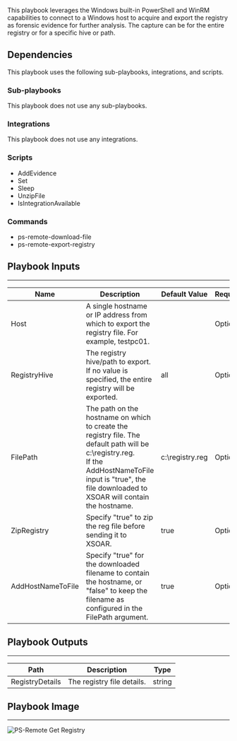 This playbook leverages the Windows built-in PowerShell and WinRM capabilities to connect to a Windows host to acquire and export the registry as forensic evidence for further analysis. The capture can be for the entire registry or for a specific hive or path.

## Dependencies
This playbook uses the following sub-playbooks, integrations, and scripts.

### Sub-playbooks
This playbook does not use any sub-playbooks.

### Integrations
This playbook does not use any integrations.

### Scripts
* AddEvidence
* Set
* Sleep
* UnzipFile
* IsIntegrationAvailable

### Commands
* ps-remote-download-file
* ps-remote-export-registry

## Playbook Inputs
---

| **Name** | **Description** | **Default Value** | **Required** |
| --- | --- | --- | --- |
| Host | A single hostname or IP address from which to export the registry file. For example, testpc01. |  | Optional |
| RegistryHive | The registry hive/path to export. If no value is specified, the entire registry will be exported. | all | Optional |
| FilePath | The path on the hostname on which to create the registry file. The default path will be c:\\registry.reg.<br/>If the AddHostNameToFile input is "true", the file downloaded to XSOAR will contain the hostname. | c:\registry.reg | Optional |
| ZipRegistry | Specify "true" to zip the reg file before sending it to XSOAR. | true | Optional |
| AddHostNameToFile | Specify "true" for the downloaded filename to contain the hostname, or "false" to keep the filename as configured in the FilePath argument. | true | Optional |

## Playbook Outputs
---

| **Path** | **Description** | **Type** |
| --- | --- | --- |
| RegistryDetails | The registry file details. | string |

## Playbook Image
---
![PS-Remote Get Registry](../../doc_files/PS-Remote_Get_Registry.png)
